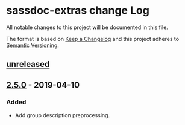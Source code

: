 # sassdoc-extras change Log

All notable changes to this project will be documented in this file.

The format is based on [Keep a Changelog](http://keepachangelog.com/)
and this project adheres to [Semantic Versioning](http://semver.org/).

## [unreleased]

## [2.5.0] - 2019-04-10
### Added
  * Add group description preprocessing.

[Unreleased]: https://github.com/sassdoc/sassdoc-extras/compare/2.5.0...HEAD
[2.5.0]: https://github.com/sassdoc/sassdoc-extras/tags/2.5.0
[2.4.3]: https://github.com/sassdoc/sassdoc-extras/tags/2.4.3
